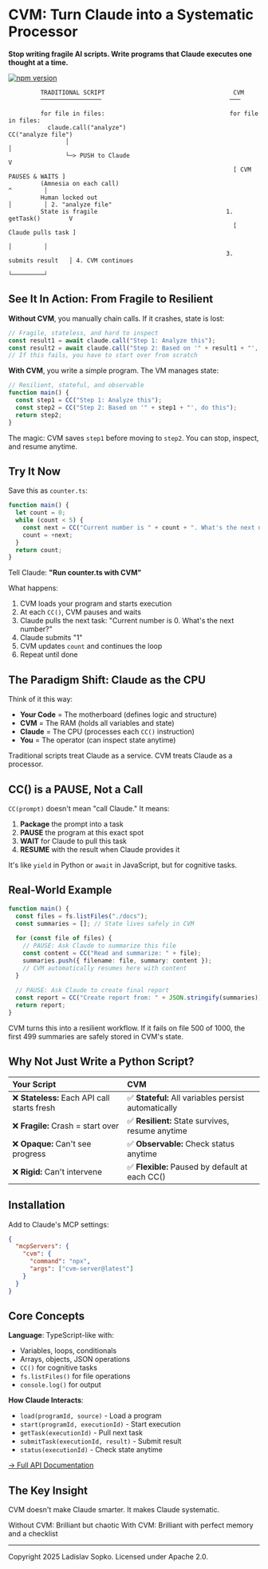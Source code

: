 # CVM: Turn Claude into a Systematic Processor

**Stop writing fragile AI scripts. Write programs that Claude executes one thought at a time.**

[![npm version](https://badge.fury.io/js/cvm-server.svg)](https://www.npmjs.com/package/cvm-server)

```text
         TRADITIONAL SCRIPT                                    CVM
         ─────────────────                                    ───
         
         for file in files:                                   for file in files:
           claude.call("analyze")                                CC("analyze file")
                │                                                      │
                └─> PUSH to Claude                                     V
                                                               [ CVM PAUSES & WAITS ]
         (Amnesia on each call)                                        ^         │
         Human locked out                                              │         │ 2. "analyze file"
         State is fragile                                    1. getTask()        V
                                                               [ Claude pulls task ]
                                                                       │         │
                                                             3. submits result   │ 4. CVM continues
                                                                       └─────────┘
```

## See It In Action: From Fragile to Resilient

**Without CVM**, you manually chain calls. If it crashes, state is lost:

```typescript
// Fragile, stateless, and hard to inspect
const result1 = await claude.call("Step 1: Analyze this");
const result2 = await claude.call("Step 2: Based on '" + result1 + "', do this");
// If this fails, you have to start over from scratch
```

**With CVM**, you write a simple program. The VM manages state:

```typescript
// Resilient, stateful, and observable
function main() {
  const step1 = CC("Step 1: Analyze this");
  const step2 = CC("Step 2: Based on '" + step1 + "', do this");
  return step2;
}
```

The magic: CVM saves `step1` before moving to `step2`. You can stop, inspect, and resume anytime.

## Try It Now

Save this as `counter.ts`:

```typescript
function main() {
  let count = 0;
  while (count < 5) {
    const next = CC("Current number is " + count + ". What's the next number?");
    count = +next;
  }
  return count;
}
```

Tell Claude: **"Run counter.ts with CVM"**

What happens:
1. CVM loads your program and starts execution
2. At each `CC()`, CVM pauses and waits
3. Claude pulls the next task: "Current number is 0. What's the next number?"
4. Claude submits "1"
5. CVM updates `count` and continues the loop
6. Repeat until done

## The Paradigm Shift: Claude as the CPU

Think of it this way:
- **Your Code** = The motherboard (defines logic and structure)
- **CVM** = The RAM (holds all variables and state)
- **Claude** = The CPU (processes each `CC()` instruction)
- **You** = The operator (can inspect state anytime)

Traditional scripts treat Claude as a service. CVM treats Claude as a processor.

## CC() is a PAUSE, Not a Call

`CC(prompt)` doesn't mean "call Claude." It means:
1. **Package** the prompt into a task
2. **PAUSE** the program at this exact spot
3. **WAIT** for Claude to pull this task
4. **RESUME** with the result when Claude provides it

It's like `yield` in Python or `await` in JavaScript, but for cognitive tasks.

## Real-World Example

```typescript
function main() {
  const files = fs.listFiles("./docs");
  const summaries = []; // State lives safely in CVM
  
  for (const file of files) {
    // PAUSE: Ask Claude to summarize this file
    const content = CC("Read and summarize: " + file);
    summaries.push({ filename: file, summary: content });
    // CVM automatically resumes here with content
  }
  
  // PAUSE: Ask Claude to create final report
  const report = CC("Create report from: " + JSON.stringify(summaries));
  return report;
}
```

CVM turns this into a resilient workflow. If it fails on file 500 of 1000, the first 499 summaries are safely stored in CVM's state.

## Why Not Just Write a Python Script?

| Your Script | CVM |
| :--- | :--- |
| ❌ **Stateless:** Each API call starts fresh | ✅ **Stateful:** All variables persist automatically |
| ❌ **Fragile:** Crash = start over | ✅ **Resilient:** State survives, resume anytime |
| ❌ **Opaque:** Can't see progress | ✅ **Observable:** Check status anytime |
| ❌ **Rigid:** Can't intervene | ✅ **Flexible:** Paused by default at each CC() |

## Installation

Add to Claude's MCP settings:

```json
{
  "mcpServers": {
    "cvm": {
      "command": "npx",
      "args": ["cvm-server@latest"]
    }
  }
}
```

## Core Concepts

**Language**: TypeScript-like with:
- Variables, loops, conditionals
- Arrays, objects, JSON operations
- `CC()` for cognitive tasks
- `fs.listFiles()` for file operations
- `console.log()` for output

**How Claude Interacts**:
- `load(programId, source)` - Load a program
- `start(programId, executionId)` - Start execution
- `getTask(executionId)` - Pull next task
- `submitTask(executionId, result)` - Submit result
- `status(executionId)` - Check state anytime

[→ Full API Documentation](docs/API.md)

## The Key Insight

CVM doesn't make Claude smarter. It makes Claude systematic.

Without CVM: Brilliant but chaotic
With CVM: Brilliant with perfect memory and a checklist

---

Copyright 2025 Ladislav Sopko. Licensed under Apache 2.0.